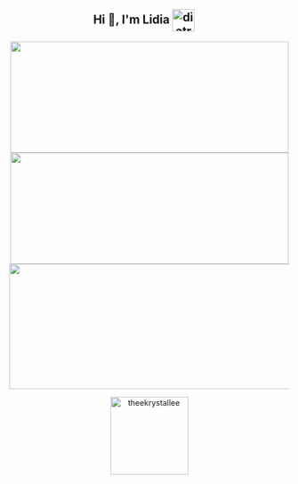 <h2 align="center">Hi 👋, I'm Lidia
<a target="_blank" rel="noopener noreferrer"><img align="center" src="https://avatars.githubusercontent.com/u/100163235?v=4" alt="diatrcz" height="40" width="40" /></a>&nbsp;&nbsp;&nbsp;&nbsp;</h2>

<div align="center">
<img src="https://github-readme-stats.vercel.app/api?username=diatrcz&theme=omni&hide_border=false&include_all_commits=false&count_private=false" height="200" width="500">
<img src="https://github-readme-streak-stats.herokuapp.com/?user=diatrcz&theme=omni&hide_border=false" height=200" width="500">
<img src="https://github-readme-stats.vercel.app/api/top-langs/?username=diatrcz&hide=jupyter%20notebook&theme=omni&hide_border=false&include_all_commits=false&count_private=false&layout=compact" height="225" width="575">
</div>

<p align="center"> 
  <img src="https://komarev.com/ghpvc/?username=diatrcz=Profile%20views&color=ff69b4&style=flat height="35" width="140"
       alt="theekrystallee" /> 
</p>

<!--
**diatrcz/diatrcz** is a ✨ _special_ ✨ repository because its `README.md` (this file) appears on your GitHub profile.

Here are some ideas to get you started:

- 🔭 I’m currently working on ...
- 🌱 I’m currently learning ...
- 👯 I’m looking to collaborate on ...
- 🤔 I’m looking for help with ...
- 💬 Ask me about ...
- 📫 How to reach me: ...
- 😄 Pronouns: ...
- ⚡ Fun fact: ...
-->

